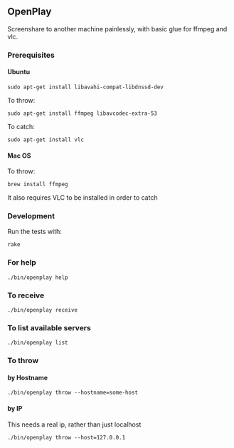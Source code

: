 ## OpenPlay
Screenshare to another machine painlessly, with basic glue for ffmpeg and vlc.

### Prerequisites
#### Ubuntu
    sudo apt-get install libavahi-compat-libdnssd-dev

To throw:

    sudo apt-get install ffmpeg libavcodec-extra-53

To catch:

    sudo apt-get install vlc

#### Mac OS
To throw:

    brew install ffmpeg

It also requires VLC to be installed in order to catch

### Development
Run the tests with:

    rake

### For help
    ./bin/openplay help

### To receive
    ./bin/openplay receive

### To list available servers
    ./bin/openplay list

### To throw
#### by Hostname
    ./bin/openplay throw --hostname=some-host

#### by IP
This needs a real ip, rather than just localhost

    ./bin/openplay throw --host=127.0.0.1
